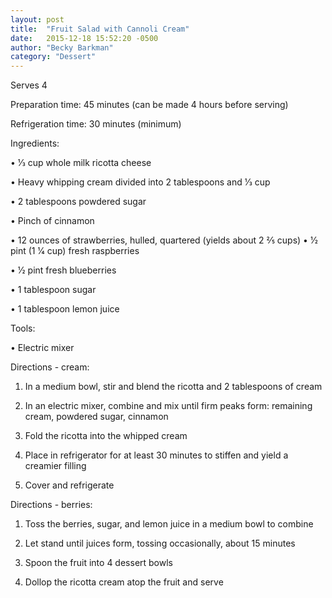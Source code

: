 ```yaml
---
layout: post
title:  "Fruit Salad with Cannoli Cream"
date:   2015-12-18 15:52:20 -0500
author: "Becky Barkman"
category: "Dessert"
---
```

Serves 4

Preparation time: 45 minutes (can be made 4 hours before serving)

Refrigeration time: 30 minutes (minimum)

Ingredients:

• 1⁄3 cup whole milk ricotta cheese

• Heavy whipping cream divided into 2 tablespoons and 1⁄3 cup

• 2 tablespoons powdered sugar

• Pinch of cinnamon

• 12 ounces of strawberries, hulled, quartered (yields about 2 2⁄5 cups) • 1⁄2 pint (1 1⁄4 cup) fresh raspberries

• 1⁄2 pint fresh blueberries 

• 1 tablespoon sugar

• 1 tablespoon lemon juice

Tools:

• Electric mixer

Directions - cream:

1. In a medium bowl, stir and blend the ricotta and 2 tablespoons of cream

2. In an electric mixer, combine and mix until firm peaks form: remaining cream, powdered sugar, cinnamon

3. Fold the ricotta into the whipped cream

4. Place in refrigerator for at least 30 minutes to stiffen and yield a creamier filling

5. Cover and refrigerate

Directions - berries:

1. Toss the berries, sugar, and lemon juice in a medium bowl to combine

2. Let stand until juices form, tossing occasionally, about 15 minutes

3. Spoon the fruit into 4 dessert bowls

4. Dollop the ricotta cream atop the fruit and serve